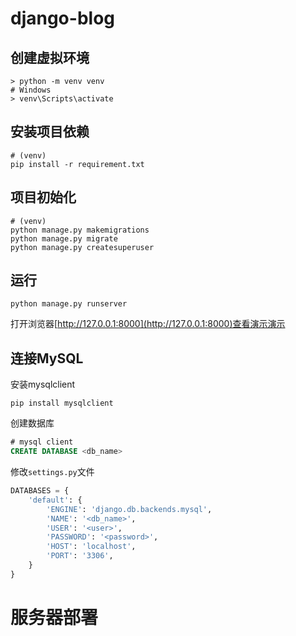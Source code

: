 # django-blog

## 创建虚拟环境

```shell
> python -m venv venv
# Windows
> venv\Scripts\activate
```

## 安装项目依赖

```shell
# (venv)
pip install -r requirement.txt
```

## 项目初始化

```shell
# (venv)
python manage.py makemigrations
python manage.py migrate
python manage.py createsuperuser
```

## 运行

```shell
python manage.py runserver
```
打开浏览器[http://127.0.0.1:8000](http://127.0.0.1:8000)查看演示演示

## 连接MySQL

安装mysqlclient
```
pip install mysqlclient
```

创建数据库
```sql
# mysql client
CREATE DATABASE <db_name>
```

修改`settings.py`文件
```python
DATABASES = {
    'default': {
        'ENGINE': 'django.db.backends.mysql',
        'NAME': '<db_name>',
        'USER': '<user>',
        'PASSWORD': '<password>',
        'HOST': 'localhost',
        'PORT': '3306',
    }
}
```

# 服务器部署
